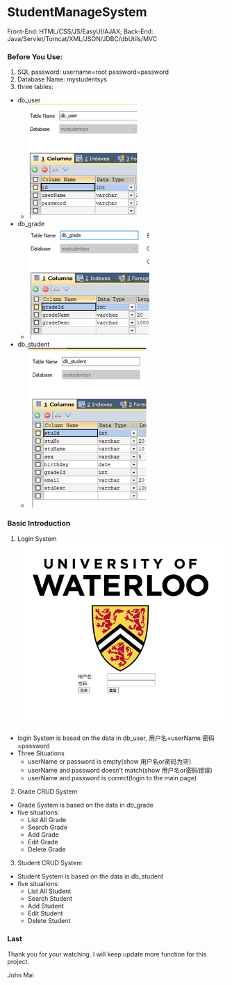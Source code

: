 # StudentManageSystem
Front-End: HTML/CSS/JS/EasyUI/AJAX; Back-End: Java/Servlet/Tomcat/XML/JSON/JDBC/dbUtils/MVC 

### Before You Use:
1. SQL password:
username=root
password=password
2. Database Name:
mystudentsys
3. three tables:
- db_user
	- ![db_user](./demoPic/sql/1.png)
- db_grade
	- ![db_grade](./demoPic/sql/2.png)
- db_student
	- ![db_student](./demoPic/sql/3.png)

### Basic Introduction
1. Login System
![Login](./demoPic/Snipaste_2020-08-14_19-04-44.png)
- login System is based on the data in db_user, 用户名=userName 密码=password
- Three Situations
	- userName or password is empty(show 用户名or密码为空)
	- userName and password doesn't match(show 用户名or密码错误)
	- userName and password is correct(login to the main page)

2. Grade CRUD System
- Grade System is based on the data in db_grade
- five situations:
	- List All Grade
	- Search Grade
	- Add Grade
	- Edit Grade
	- Delete Grade

3. Student CRUD System
- Student System is based on the data in db_student
- five situations:
	- List All Student
	- Search Student
	- Add Student
	- Edit Student
	- Delete Student

### Last
Thank you for your watching.
I will keep update more function for this project.

John Mai

